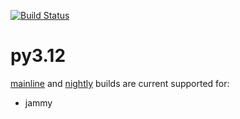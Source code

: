 [![Build Status](https://github.com/deadsnakes/py3.12/actions/workflows/main.yml/badge.svg)](https://github.com/deadsnakes/py3.12/actions/workflows/main.yml)

py3.12
======

[mainline] and [nightly] builds are current supported for:

- jammy

[mainline]: https://launchpad.net/~deadsnakes/+archive/ubuntu/ppa
[nightly]: https://launchpad.net/~deadsnakes/+archive/ubuntu/nightly
